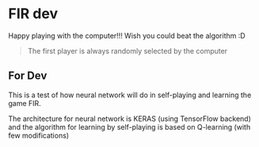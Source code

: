 # FIR dev

Happy playing with the computer!!!
Wish you could beat the algorithm :D

> The first player is always randomly selected by the computer

## For Dev

This is a test of how neural network will do in self-playing and learning the game FIR.  

The architecture for neural network is KERAS (using TensorFlow backend) and the algorithm for learning by self-playing is based on Q-learning (with few modifications)
